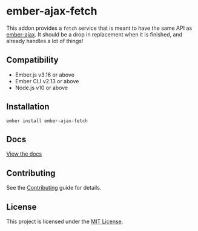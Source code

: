 ember-ajax-fetch
==============================================================================

This addon provides a `fetch` service that is meant to have the same API as 
[ember-ajax](https://github.com/ember-cli/ember-ajax). It should be a drop in replacement
when it is finished, and already handles a lot of things!


Compatibility
------------------------------------------------------------------------------

* Ember.js v3.16 or above
* Ember CLI v2.13 or above
* Node.js v10 or above


Installation
------------------------------------------------------------------------------

```
ember install ember-ajax-fetch
```


Docs
------------------------------------------------------------------------------
[View the docs](https://robbiethewagner.github.io/ember-ajax-fetch/)


Contributing
------------------------------------------------------------------------------

See the [Contributing](CONTRIBUTING.md) guide for details.


License
------------------------------------------------------------------------------

This project is licensed under the [MIT License](LICENSE.md).
